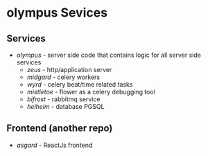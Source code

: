 # olympus Sevices

## Services

- _olympus_ - server side code that contains logic for all server side services
  - _zeus_ - http/application server
  - _midgard_ - celery workers
  - _wyrd_ - celery beat/time related tasks
  - _mistletoe_ - flower as a celery debugging tool
  - _bifrost_ - rabbitmq service
  - _helheim_ - database PGSQL

## Frontend (another repo)

- _asgard_ - ReactJs frontend
